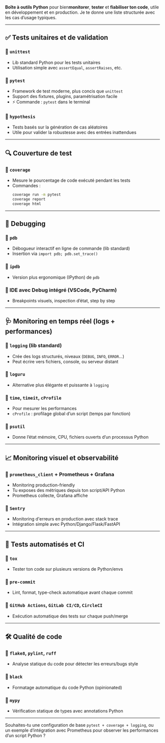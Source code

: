 **Boîte à outils Python** 
pour bien**monitorer**, **tester** et **fiabiliser ton code**, utile en développement et en production. Je te donne une liste structurée avec les cas d’usage typiques.

---

## ✅ **Tests unitaires et de validation**
### 🔹 `unittest`
- Lib standard Python pour les tests unitaires
- Utilisation simple avec `assertEqual`, `assertRaises`, etc.

### 🔹 `pytest`
- Framework de test moderne, plus concis que `unittest`
- Support des fixtures, plugins, paramétrisation facile
- ⚡ Commande : `pytest` dans le terminal

### 🔹 `hypothesis`
- Tests basés sur la génération de cas aléatoires
- Utile pour valider la robustesse avec des entrées inattendues

---

## 🔍 **Couverture de test**
### 🔹 `coverage`
- Mesure le pourcentage de code exécuté pendant les tests
- Commandes :
  ```bash
  coverage run -m pytest
  coverage report
  coverage html
  ```

---

## 🐛 **Debugging**
### 🔹 `pdb`
- Débogueur interactif en ligne de commande (lib standard)
- Insertion via `import pdb; pdb.set_trace()`

### 🔹 `ipdb`
- Version plus ergonomique (IPython) de `pdb`

### 🔹 IDE avec Debug intégré (VSCode, PyCharm)
- Breakpoints visuels, inspection d’état, step by step

---

## 🩺 **Monitoring en temps réel (logs + performances)**
### 🔹 `logging` (lib standard)
- Crée des logs structurés, niveaux (`DEBUG`, `INFO`, `ERROR`…)
- Peut écrire vers fichiers, console, ou serveur distant

### 🔹 `loguru`
- Alternative plus élégante et puissante à `logging`

### 🔹 `time`, `timeit`, `cProfile`
- Pour mesurer les performances
- `cProfile` : profilage global d’un script (temps par fonction)

### 🔹 `psutil`
- Donne l’état mémoire, CPU, fichiers ouverts d’un processus Python

---

## 📈 **Monitoring visuel et observabilité**
### 🔹 `prometheus_client` + Prometheus + Grafana
- Monitoring production-friendly
- Tu exposes des métriques depuis ton script/API Python
- Prometheus collecte, Grafana affiche

### 🔹 `Sentry`
- Monitoring d'erreurs en production avec stack trace
- Intégration simple avec Python/Django/Flask/FastAPI

---

## 🧪 **Tests automatisés et CI**
### 🔹 `tox`
- Tester ton code sur plusieurs versions de Python/envs

### 🔹 `pre-commit`
- Lint, format, type-check automatique avant chaque commit

### 🔹 `GitHub Actions`, `GitLab CI/CD`, `CircleCI`
- Exécution automatique des tests sur chaque push/merge

---

## 🛠️ **Qualité de code**
### 🔹 `flake8`, `pylint`, `ruff`
- Analyse statique du code pour détecter les erreurs/bugs style

### 🔹 `black`
- Formatage automatique du code Python (opinionated)

### 🔹 `mypy`
- Vérification statique de types avec annotations Python

---

Souhaites-tu une configuration de base `pytest + coverage + logging`, ou un exemple d’intégration avec Prometheus pour observer les performances d’un script Python ?